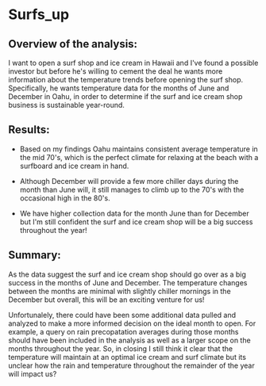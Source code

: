 # Surfs_up

## Overview of the analysis: 
I want to open a surf shop and ice cream in Hawaii and I've found a possible investor but before he's willing to cement the deal he wants more information about the temperature trends before opening the surf shop. Specifically, he wants temperature data for the months of June and December in Oahu, in order to determine if the surf and ice cream shop business is sustainable year-round.

## Results: 

+ Based on my findings Oahu maintains consistent average temperature in the mid 70's, which is the perfect climate for relaxing at the beach with a surfboard and ice cream in hand.

+ Although December will provide a few more chiller days during the month than June will, it still manages to climb up to the 70's with the occasional high in the 80's.

+ We have higher collection data for the month June than for December but I'm still confident the surf and ice cream shop will be a big success throughout the year!    

## Summary:

As the data suggest the surf and ice cream shop should go over as a big success in the months of June and December. The temperature changes between the months are minimal with slightly chiller mornings in the December but overall, this will be an exciting venture for us!

Unfortunalely, there could have been some additional data pulled and analyzed to make a more informed decision on the ideal month to open. For example, a query on rain precopatation averages during those months should have been included in the analysis as well as a larger scope on the months throughout the year. So, in closing I still think it clear that the temperature will maintain at an optimal ice cream and surf climate but its unclear how the rain and temperature throughout the remainder of the year will impact us?  
